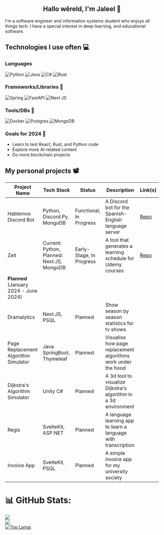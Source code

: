 <h2 align="center">Hallo wêreld, I'm Jaleel 👋</h2>

I'm a software engineer and information systems student who enjoys all things tech. I have a special interest in deep learning, and
educational software. 

## Technologies I use often 💻
### Languages
![Python](https://img.shields.io/badge/python-3670A0?style=for-the-badge&logo=python&logoColor=ffdd54)
![Java](https://img.shields.io/badge/java-%23ED8B00.svg?style=for-the-badge&logo=openjdk&logoColor=white)
![C#](https://img.shields.io/badge/c%23-%23239120.svg?style=for-the-badge&logo=csharp&logoColor=white)
![Rust](https://img.shields.io/badge/rust-%23000000.svg?style=for-the-badge&logo=rust&logoColor=white)

### Frameworks/Libraries 💽
![Spring](https://img.shields.io/badge/spring-%236DB33F.svg?style=for-the-badge&logo=spring&logoColor=white)
 ![FastAPI](https://img.shields.io/badge/FastAPI-005571?style=for-the-badge&logo=fastapi)
 ![Next JS](https://img.shields.io/badge/Next-black?style=for-the-badge&logo=next.js&logoColor=white)

### Tools/DBs 🔧
![Docker](https://img.shields.io/badge/docker-%230db7ed.svg?style=for-the-badge&logo=docker&logoColor=white)
![Postgres](https://img.shields.io/badge/postgres-%23316192.svg?style=for-the-badge&logo=postgresql&logoColor=white)
![MongoDB](https://img.shields.io/badge/MongoDB-%234ea94b.svg?style=for-the-badge&logo=mongodb&logoColor=white)

### Goals for 2024 🥅

- Learn to test React, Rust, and Python code
- Explore more AI-related content
- Do more blockchain projects

## My personal projects 📽

| Project Name   | Tech Stack       | Status        | Description                 | Link(s)                      |
|----------------|-----------------|---------------|-----------------------------|-----------------------------|
|Hablemos Discord Bot      | Python, Discord.Py, MongoDB    | Functional, In Progress   | A Discord bot for the Spanish-English language server | [Repo](https://github.com/Jaleel-VS/hablemos-discordpy-bot) |
|Zeit     | Current: Python, Planned: Next.JS, MongoDB    | Early-Stage, In Progress   | A tool that generates a learning schedule for Udemy courses | [Repo](https://github.com/Jaleel-VS/zeit) |
|**Planned** (January 2024 - June 2024)      |     |   |  |  |
|Dramalytics      | Next.JS, PSQL    | Planned  | Show season by season statistics for tv shows |  |
|Page Replacement Algorithm Simulator | Java SpringBoot, Thymeleaf    | Planned   | Visualise how page replacement algorithms work under the hood |  |
|Dijkstra's Algorithm Simulator | Unity C#    | Planned   | A 3d  tool to visualize Dijkstra's algorithm in a 3d environment |  |
|Regis | SvelteKit, ASP.NET    | Planned   | A language learning app to learn a language with transcription |  |
|Invoice App | SvelteKit, PSQL    | Planned   | A simple invoice app for my university society |  |




# 📊 GitHub Stats:
![](https://github-readme-stats.vercel.app/api?username=Jaleel-VS&theme=default&hide_border=false&include_all_commits=false&count_private=false)<br/>
![](https://github-readme-streak-stats.herokuapp.com/?user=Jaleel-VS&theme=default&hide_border=false)<br/>
[![Top Langs](https://github-readme-stats.vercel.app/api/top-langs/?username=Jaleel-VS&layout=donut-vertical)](https://github.com/anuraghazra/github-readme-stats)
